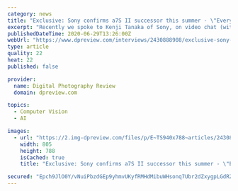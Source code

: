 ```yaml
---
category: news
title: "Exclusive: Sony confirms a7S II successor this summer - \"Everything is new\""
excerpt: "Recently we spoke to Kenji Tanaka of Sony, on video chat (with a little help from his ZV1) about the impact of COVID-19 on his business, the growing market for video and – yes – the successor to the a7S II."
publishedDateTime: 2020-06-29T13:26:00Z
webUrl: "https://www.dpreview.com/interviews/2430888908/exclusive-sony-confirms-a7s-ii-successor-this-summer-everything-is-new"
type: article
quality: 22
heat: 22
published: false

provider:
  name: Digital Photography Review
  domain: dpreview.com

topics:
  - Computer Vision
  - AI

images:
  - url: "https://2.img-dpreview.com/files/p/E~TS940x788~articles/2430888908/KenjiInterview.jpeg"
    width: 805
    height: 788
    isCached: true
    title: "Exclusive: Sony confirms a7S II successor this summer - \"Everything is new\""

secured: "Epch9JlO0Y/vNuiPbzdGEp9yhmvUKyfRMHdMibuWHsonq7Ubr2dZxygpLGdRZjxyl0c7iCjZR0IgJdxVfN/AISQ1+Es54ytD8eZ+t+YyhpgTTq9g7c8mynoF/4Uq4zubwMq0MXZOeLhVP6xJks2nW6oso+k8/lJ/DBMGJH2xFNE/u/W9K3Uth+ODngE1EGQUam5zGTgqqZEp3WSYmRkhMR7sJ7aEmfzdGpmh74l9YXjH61eJprKk7Xg1wvnQa1dgkLUNsPHjP+8SZQlhEkVeGl1zvTAW729s0vfkzyECImS/jMNmtO7oTkn62W6zXfNzUm1tX2L0QyK+5qElFb0MdA==;us6HxJ/TuYpYG52VKiR35A=="
---
```


